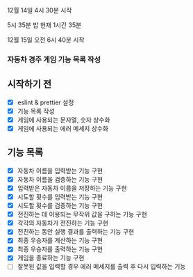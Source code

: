 12월 14일 4시 30분 시작

5시 35분 밥 현재 1시간 35분

12월 15일 오전 6시 40분 시작

### 자동차 경주 게임 기능 목록 작성

## 시작하기 전

- [x] eslint & prettier 설정
- [x] 기능 목록 작성
- [x] 게임에 사용되는 문자열, 숫자 상수화
- [x] 게임에 사용되는 에러 메세지 상수화

## 기능 목록

- [x] 자동차 이름을 입력받는 기능 구현
- [x] 자동차 이름을 검증하는 기능 구현
- [x] 입력받은 자동차 이름을 저장하는 기능 구현
- [x] 시도할 횟수를 입력받는 기능 구현
- [x] 시도할 횟수를 검증하는 기능 구현
- [x] 전진하는 데 이용되는 무작위 값을 구하는 기능 구현
- [x] 각각의 자동차가 전진하는 기능 구현
- [x] 전진하는 동안 실행 결과를 출력하는 기능 구현
- [x] 최종 우승자를 계산하는 기능 구현
- [x] 최종 우승자를 출력하는 기능 구현
- [x] 게임을 종료하는 기능 구현
- [ ] 잘못된 값을 입력할 경우 에러 메세지를 출력 후 다시 입력하는 기능
